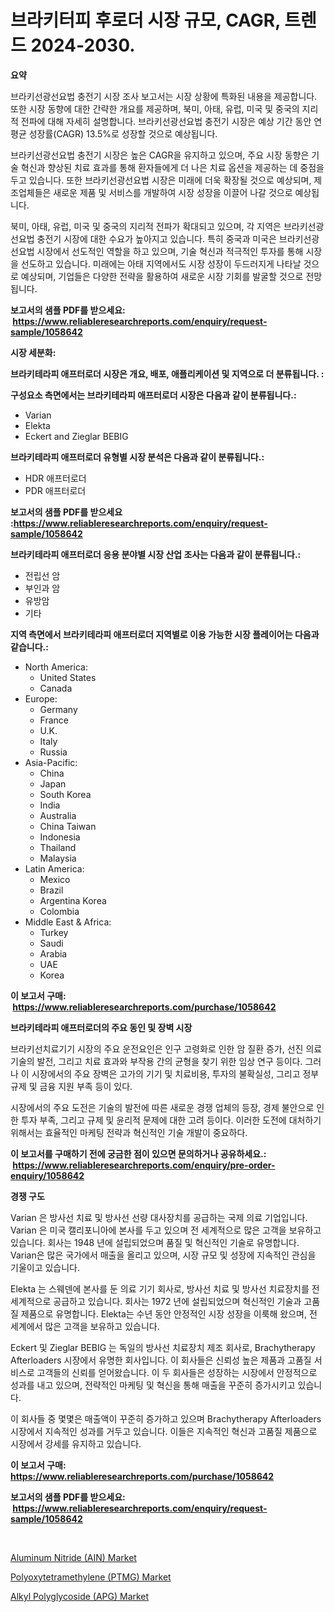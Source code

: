 <p><h1>브라키터피 후로더 시장 규모, CAGR, 트렌드 2024-2030.</h1></p><p><strong>요약</strong></p>
<p><p>브라키선광선요법 충전기 시장 조사 보고서는 시장 상황에 특화된 내용을 제공합니다. 또한 시장 동향에 대한 간략한 개요를 제공하며, 북미, 아태, 유럽, 미국 및 중국의 지리적 전파에 대해 자세히 설명합니다. 브라키선광선요법 충전기 시장은 예상 기간 동안 연평균 성장률(CAGR) 13.5%로 성장할 것으로 예상됩니다.</p><p>브라키선광선요법 충전기 시장은 높은 CAGR을 유지하고 있으며, 주요 시장 동향은 기술 혁신과 향상된 치료 효과를 통해 환자들에게 더 나은 치료 옵션을 제공하는 데 중점을 두고 있습니다. 또한 브라키선광선요법 시장은 미래에 더욱 확장될 것으로 예상되며, 제조업체들은 새로운 제품 및 서비스를 개발하여 시장 성장을 이끌어 나갈 것으로 예상됩니다.</p><p>북미, 아태, 유럽, 미국 및 중국의 지리적 전파가 확대되고 있으며, 각 지역은 브라키선광선요법 충전기 시장에 대한 수요가 높아지고 있습니다. 특히 중국과 미국은 브라키선광선요법 시장에서 선도적인 역할을 하고 있으며, 기술 혁신과 적극적인 투자를 통해 시장을 선도하고 있습니다. 미래에는 아태 지역에서도 시장 성장이 두드러지게 나타날 것으로 예상되며, 기업들은 다양한 전략을 활용하여 새로운 시장 기회를 발굴할 것으로 전망됩니다.</p></p>
<p><strong>보고서의 샘플 PDF를 받으세요: &nbsp;<a href="https://www.reliableresearchreports.com/enquiry/request-sample/1058642">https://www.reliableresearchreports.com/enquiry/request-sample/1058642</a></strong></p>
<p><strong>시장 세분화:</strong></p>
<p><strong> 브라키테라피 애프터로더 시장은 개요, 배포, 애플리케이션 및 지역으로 더 분류됩니다. :</strong></p>
<p><strong>구성요소 측면에서는 브라키테라피 애프터로더 시장은 다음과 같이 분류됩니다.:</strong></p>
<p><ul><li>Varian</li><li>Elekta</li><li>Eckert and Zieglar BEBIG</li></ul></p>
<p><strong> 브라키테라피 애프터로더 유형별 시장 분석은 다음과 같이 분류됩니다.:</strong></p>
<p><ul><li>HDR 애프터로더</li><li>PDR 애프터로더</li></ul></p>
<p><strong>보고서의 샘플 PDF를 받으세요 :<a href="https://www.reliableresearchreports.com/enquiry/request-sample/1058642">https://www.reliableresearchreports.com/enquiry/request-sample/1058642</a></strong></p>
<p><strong> 브라키테라피 애프터로더 응용 분야별 시장 산업 조사는 다음과 같이 분류됩니다.:</strong></p>
<p><ul><li>전립선 암</li><li>부인과 암</li><li>유방암</li><li>기타</li></ul></p>
<p><strong>지역 측면에서 브라키테라피 애프터로더 지역별로 이용 가능한 시장 플레이어는 다음과 같습니다.:</strong></p>
<p><ul>
    <li>
        North America:
        <ul>
            <li>United States</li>
            <li>Canada</li>
        </ul>
    </li>
    <li>
        Europe:
        <ul>
            <li>Germany</li>
            <li>France</li>
            <li>U.K.</li>
            <li>Italy</li>
            <li>Russia</li>
        </ul>
    </li>
    <li>
        Asia-Pacific:
        <ul>
            <li>China</li>
            <li>Japan</li>
            <li>South Korea</li>
            <li>India</li>
            <li>Australia</li>
            <li>China Taiwan</li>
            <li>Indonesia</li>
            <li>Thailand</li>
            <li>Malaysia</li>
        </ul>
    </li>
    <li>
        Latin America:
        <ul>
            <li>Mexico</li>
            <li>Brazil</li>
            <li>Argentina Korea</li>
            <li>Colombia</li>
        </ul>
    </li>
    <li>
        Middle East & Africa:
        <ul>
            <li>Turkey</li>
            <li>Saudi</li>
            <li>Arabia</li>
            <li>UAE</li>
            <li>Korea</li>
        </ul>
    </li>
    </ul></p>
<p><strong>이 보고서 구매: &nbsp;<a href="https://www.reliableresearchreports.com/purchase/1058642">https://www.reliableresearchreports.com/purchase/1058642</a></strong></p>
<p><strong>브라키테라피 애프터로더의 주요 동인 및 장벽 시장</strong></p>
<p><p>브라키선치료기기 시장의 주요 운전요인은 인구 고령화로 인한 암 질환 증가, 선진 의료 기술의 발전, 그리고 치료 효과와 부작용 간의 균형을 찾기 위한 임상 연구 등이다. 그러나 이 시장에서의 주요 장벽은 고가의 기기 및 치료비용, 투자의 불확실성, 그리고 정부 규제 및 금융 지원 부족 등이 있다.</p><p>시장에서의 주요 도전은 기술의 발전에 따른 새로운 경쟁 업체의 등장, 경제 불안으로 인한 투자 부족, 그리고 규제 및 윤리적 문제에 대한 고려 등이다. 이러한 도전에 대처하기 위해서는 효율적인 마케팅 전략과 혁신적인 기술 개발이 중요하다.</p></p>
<p><strong>이 보고서를 구매하기 전에 궁금한 점이 있으면 문의하거나 공유하세요.: &nbsp;<a href="https://www.reliableresearchreports.com/enquiry/pre-order-enquiry/1058642">https://www.reliableresearchreports.com/enquiry/pre-order-enquiry/1058642</a></strong></p>
<p><strong>경쟁 구도</strong></p>
<p><p>Varian 은 방사선 치료 및 방사선 선량 대사장치를 공급하는 국제 의료 기업입니다. Varian 은 미국 캘리포니아에 본사를 두고 있으며 전 세계적으로 많은 고객을 보유하고 있습니다. 회사는 1948 년에 설립되었으며 품질 및 혁신적인 기술로 유명합니다. Varian은 많은 국가에서 매출을 올리고 있으며, 시장 규모 및 성장에 지속적인 관심을 기울이고 있습니다.</p><p>Elekta 는 스웨덴에 본사를 둔 의료 기기 회사로, 방사선 치료 및 방사선 치료장치를 전 세계적으로 공급하고 있습니다. 회사는 1972 년에 설립되었으며 혁신적인 기술과 고품질 제품으로 유명합니다. Elekta는 수년 동안 안정적인 시장 성장을 이룩해 왔으며, 전 세계에서 많은 고객을 보유하고 있습니다.</p><p>Eckert 및 Zieglar BEBIG 는 독일의 방사선 치료장치 제조 회사로, Brachytherapy Afterloaders 시장에서 유명한 회사입니다. 이 회사들은 신뢰성 높은 제품과 고품질 서비스로 고객들의 신뢰를 얻어왔습니다. 이 두 회사들은 성장하는 시장에서 안정적으로 성과를 내고 있으며, 전략적인 마케팅 및 혁신을 통해 매출을 꾸준히 증가시키고 있습니다.</p><p>이 회사들 중 몇몇은 매출액이 꾸준히 증가하고 있으며 Brachytherapy Afterloaders 시장에서 지속적인 성과를 거두고 있습니다. 이들은 지속적인 혁신과 고품질 제품으로 시장에서 강세를 유지하고 있습니다.</p></p>
<p><strong>이 보고서 구매: &nbsp; <a href="https://www.reliableresearchreports.com/purchase/1058642">https://www.reliableresearchreports.com/purchase/1058642</a></strong></p>
<p><strong>보고서의 샘플 PDF를 받으세요: &nbsp;<a href="https://www.reliableresearchreports.com/enquiry/request-sample/1058642">https://www.reliableresearchreports.com/enquiry/request-sample/1058642</a></strong><strong></strong></p>
<p>&nbsp;</p>
<p><p><a href="https://github.com/timeliteaut/Market-Research-Report-List-1/blob/main/aluminum-nitride-ain-market.md">Aluminum Nitride (AIN) Market</a></p><p><a href="https://github.com/seekum/Market-Research-Report-List-1/blob/main/polyoxytetramethylene-ptmg-market.md">Polyoxytetramethylene (PTMG) Market</a></p><p><a href="https://github.com/bobicer/Market-Research-Report-List-2/blob/main/alkyl-polyglycoside-apg-market.md">Alkyl Polyglycoside (APG) Market</a></p></p>